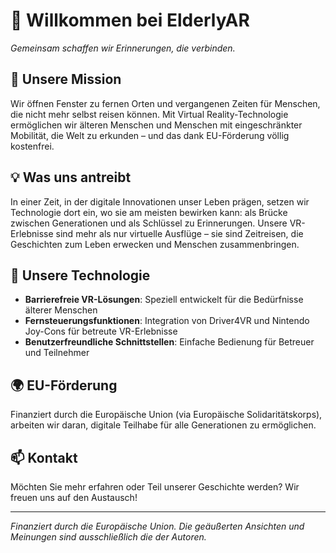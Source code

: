 # 🌟 Willkommen bei ElderlyAR
*Gemeinsam schaffen wir Erinnerungen, die verbinden.*

## 🎯 Unsere Mission

Wir öffnen Fenster zu fernen Orten und vergangenen Zeiten für Menschen, die nicht mehr selbst reisen können. Mit Virtual Reality-Technologie ermöglichen wir älteren Menschen und Menschen mit eingeschränkter Mobilität, die Welt zu erkunden – und das dank EU-Förderung völlig kostenfrei.

## 💡 Was uns antreibt

In einer Zeit, in der digitale Innovationen unser Leben prägen, setzen wir Technologie dort ein, wo sie am meisten bewirken kann: als Brücke zwischen Generationen und als Schlüssel zu Erinnerungen. Unsere VR-Erlebnisse sind mehr als nur virtuelle Ausflüge – sie sind Zeitreisen, die Geschichten zum Leben erwecken und Menschen zusammenbringen.

## 🚀 Unsere Technologie

- **Barrierefreie VR-Lösungen**: Speziell entwickelt für die Bedürfnisse älterer Menschen
- **Fernsteuerungsfunktionen**: Integration von Driver4VR und Nintendo Joy-Cons für betreute VR-Erlebnisse
- **Benutzerfreundliche Schnittstellen**: Einfache Bedienung für Betreuer und Teilnehmer

## 🌍 EU-Förderung

Finanziert durch die Europäische Union (via Europäische Solidaritätskorps), arbeiten wir daran, digitale Teilhabe für alle Generationen zu ermöglichen.

## 📫 Kontakt

Möchten Sie mehr erfahren oder Teil unserer Geschichte werden? Wir freuen uns auf den Austausch!

---

*Finanziert durch die Europäische Union. Die geäußerten Ansichten und Meinungen sind ausschließlich die der Autoren.*
